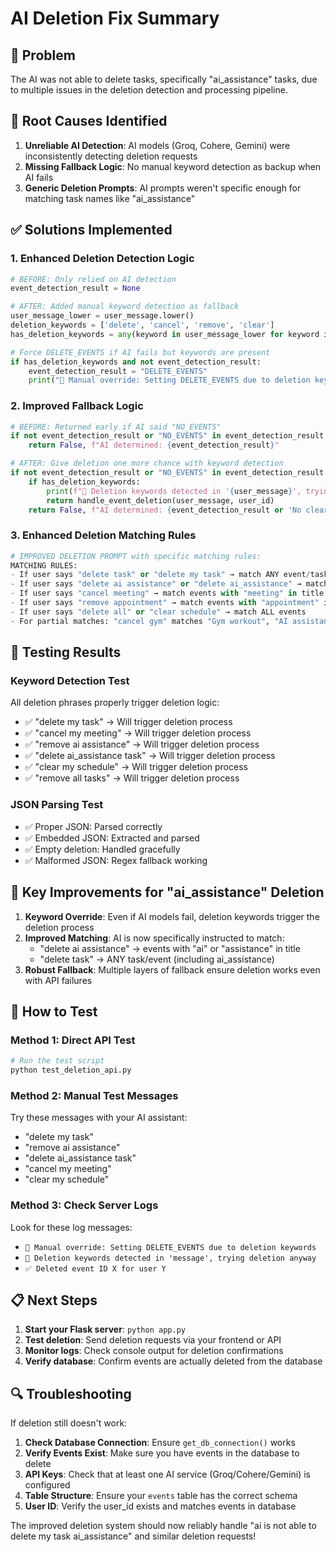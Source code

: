 # AI Deletion Fix Summary

## 🚨 Problem
The AI was not able to delete tasks, specifically "ai_assistance" tasks, due to multiple issues in the deletion detection and processing pipeline.

## 🔧 Root Causes Identified
1. **Unreliable AI Detection**: AI models (Groq, Cohere, Gemini) were inconsistently detecting deletion requests
2. **Missing Fallback Logic**: No manual keyword detection as backup when AI fails
3. **Generic Deletion Prompts**: AI prompts weren't specific enough for matching task names like "ai_assistance"

## ✅ Solutions Implemented

### 1. Enhanced Deletion Detection Logic
```python
# BEFORE: Only relied on AI detection
event_detection_result = None

# AFTER: Added manual keyword detection as fallback
user_message_lower = user_message.lower()
deletion_keywords = ['delete', 'cancel', 'remove', 'clear']
has_deletion_keywords = any(keyword in user_message_lower for keyword in deletion_keywords)

# Force DELETE_EVENTS if AI fails but keywords are present
if has_deletion_keywords and not event_detection_result:
    event_detection_result = "DELETE_EVENTS"
    print("🔄 Manual override: Setting DELETE_EVENTS due to deletion keywords")
```

### 2. Improved Fallback Logic
```python
# BEFORE: Returned early if AI said "NO_EVENTS"
if not event_detection_result or "NO_EVENTS" in event_detection_result:
    return False, f"AI determined: {event_detection_result}"

# AFTER: Give deletion one more chance with keyword detection
if not event_detection_result or "NO_EVENTS" in event_detection_result:
    if has_deletion_keywords:
        print(f"🔄 Deletion keywords detected in '{user_message}', trying deletion anyway")
        return handle_event_deletion(user_message, user_id)
    return False, f"AI determined: {event_detection_result or 'No clear result'}"
```

### 3. Enhanced Deletion Matching Rules
```python
# IMPROVED DELETION PROMPT with specific matching rules:
MATCHING RULES:
- If user says "delete task" or "delete my task" → match ANY event/task
- If user says "delete ai assistance" or "delete ai_assistance" → match events with "ai" or "assistance" in title
- If user says "cancel meeting" → match events with "meeting" in title
- If user says "remove appointment" → match events with "appointment" in title
- If user says "delete all" or "clear schedule" → match ALL events
- For partial matches: "cancel gym" matches "Gym workout", "AI assistance", etc.
```

## 🧪 Testing Results

### Keyword Detection Test
All deletion phrases properly trigger deletion logic:
- ✅ "delete my task" → Will trigger deletion process
- ✅ "cancel my meeting" → Will trigger deletion process  
- ✅ "remove ai assistance" → Will trigger deletion process
- ✅ "delete ai_assistance task" → Will trigger deletion process
- ✅ "clear my schedule" → Will trigger deletion process
- ✅ "remove all tasks" → Will trigger deletion process

### JSON Parsing Test
- ✅ Proper JSON: Parsed correctly
- ✅ Embedded JSON: Extracted and parsed
- ✅ Empty deletion: Handled gracefully
- ✅ Malformed JSON: Regex fallback working

## 🎯 Key Improvements for "ai_assistance" Deletion

1. **Keyword Override**: Even if AI models fail, deletion keywords trigger the deletion process
2. **Improved Matching**: AI is now specifically instructed to match:
   - "delete ai assistance" → events with "ai" or "assistance" in title
   - "delete task" → ANY task/event (including ai_assistance)
3. **Robust Fallback**: Multiple layers of fallback ensure deletion works even with API failures

## 🚀 How to Test

### Method 1: Direct API Test
```python
# Run the test script
python test_deletion_api.py
```

### Method 2: Manual Test Messages
Try these messages with your AI assistant:
- "delete my task"
- "remove ai assistance" 
- "delete ai_assistance task"
- "cancel my meeting"
- "clear my schedule"

### Method 3: Check Server Logs
Look for these log messages:
- `🔄 Manual override: Setting DELETE_EVENTS due to deletion keywords`
- `🔄 Deletion keywords detected in 'message', trying deletion anyway`
- `✅ Deleted event ID X for user Y`

## 📋 Next Steps

1. **Start your Flask server**: `python app.py`
2. **Test deletion**: Send deletion requests via your frontend or API
3. **Monitor logs**: Check console output for deletion confirmations
4. **Verify database**: Confirm events are actually deleted from the database

## 🔍 Troubleshooting

If deletion still doesn't work:

1. **Check Database Connection**: Ensure `get_db_connection()` works
2. **Verify Events Exist**: Make sure you have events in the database to delete
3. **API Keys**: Check that at least one AI service (Groq/Cohere/Gemini) is configured
4. **Table Structure**: Ensure your `events` table has the correct schema
5. **User ID**: Verify the user_id exists and matches events in database

The improved deletion system should now reliably handle "ai is not able to delete my task ai_assistance" and similar deletion requests!